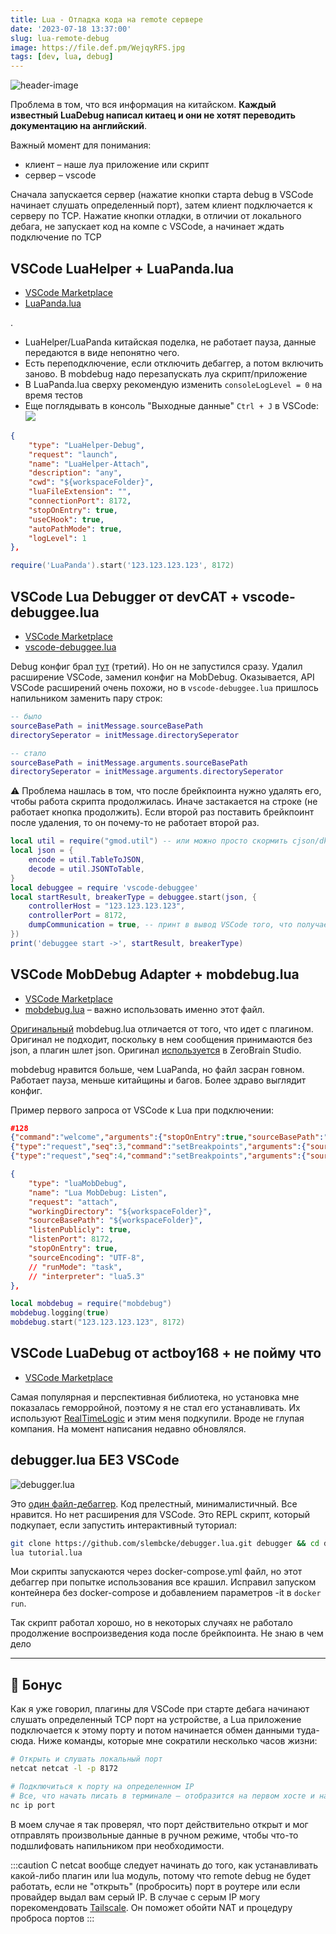 ```yaml
---
title: Lua - Отладка кода на remote сервере
date: '2023-07-18 13:37:00'
slug: lua-remote-debug
image: https://file.def.pm/WejqyRFS.jpg
tags: [dev, lua, debug]
---
```


![header-image](https://file.def.pm/WejqyRFS.jpg)

<!--truncate-->


Проблема в том, что вся информация на китайском. **Каждый известный LuaDebug написал китаец и они не хотят переводить документацию на английский**.

Важный момент для понимания:

- клиент – наше луа приложение или скрипт
- сервер – vscode

Сначала запускается сервер (нажатие кнопки старта debug в VSCode начинает слушать определенный порт), затем клиент подключается к серверу по TCP. Нажатие кнопки отладки, в отличии от локального дебага, не запускает код на компе с VSCode, а начинает ждать подключение по TCP

## VSCode LuaHelper + LuaPanda.lua

- [VSCode Marketplace](https://marketplace.visualstudio.com/items?itemName=yinfei.luahelper)
- [LuaPanda.lua](https://github.com/Tencent/LuaPanda/blob/master/Debugger/LuaPanda.lua)

.

- LuaHelper/LuaPanda китайская поделка, не работает пауза, данные передаются в виде непонятно чего.
- Есть переподключение, если отключить дебаггер, а потом включить заново. В mobdebug надо перезапускать луа скрипт/приложение
- В LuaPanda.lua сверху рекомендую изменить `consoleLogLevel = 0` на время тестов
- Еще поглядывать в консоль "Выходные данные" `Ctrl + J` в VSCode:
	![](https://file.def.pm/42oM3wp0.jpg)

```json
{
	"type": "LuaHelper-Debug",
	"request": "launch",
	"name": "LuaHelper-Attach",
	"description": "any",
	"cwd": "${workspaceFolder}",
	"luaFileExtension": "",
	"connectionPort": 8172,
	"stopOnEntry": true,
	"useCHook": true,
	"autoPathMode": true,
	"logLevel": 1
},
```

```lua
require('LuaPanda').start('123.123.123.123', 8172)
```

## VSCode Lua Debugger от devCAT + vscode-debuggee.lua

- [VSCode Marketplace](https://marketplace.visualstudio.com/items?itemName=devCAT.lua-debug)
- [vscode-debuggee.lua](https://github.com/devcat-studio/VSCodeLuaDebug/blob/master/debuggee/vscode-debuggee.lua)

Debug конфиг брал [тут](https://github.com/devcat-studio/VSCodeLuaDebug/blob/master/debuggee/.vscode/launch.json) (третий). Но он не запустился сразу. Удалил расширение VSCode, заменил конфиг на MobDebug. Оказывается, API VSCode расширений очень похожи, но в `vscode-debuggee.lua` пришлось напильником заменить пару строк:

```lua
-- было
sourceBasePath = initMessage.sourceBasePath
directorySeperator = initMessage.directorySeperator

-- стало
sourceBasePath = initMessage.arguments.sourceBasePath
directorySeperator = initMessage.arguments.directorySeperator
```

⚠️ Проблема нашлась в том, что после брейкпоинта нужно удалять его, чтобы работа скрипта продолжилась. Иначе застакается на строке (не работает кнопка продолжить). Если второй раз поставить брейкпоинт после удаления, то он почему-то не работает второй раз.

```lua
local util = require("gmod.util") -- или можно просто скормить cjson/dkjson
local json = {
	encode = util.TableToJSON,
	decode = util.JSONToTable,
}
local debuggee = require 'vscode-debuggee'
local startResult, breakerType = debuggee.start(json, {
	controllerHost = "123.123.123.123",
	controllerPort = 8172,
	dumpCommunication = true, -- принт в вывод VSCode того, что получает и отправляет
})
print('debuggee start ->', startResult, breakerType)
```

## VSCode MobDebug Adapter + mobdebug.lua

- [VSCode Marketplace](https://marketplace.visualstudio.com/items?itemName=AlexeyMelnichuk.lua-mobdebug)
- [mobdebug.lua](https://github.com/moteus/vscode-mobdebug/blob/main/lua/mobdebug.lua) – важно использовать именно этот файл.

[Оригинальный](https://github.com/pkulchenko/MobDebug/blob/master/src/mobdebug.lua) mobdebug.lua отличается от того, что идет с плагином. Оригинал не подходит, поскольку в нем сообщения принимаются без json, а плагин шлет json. Оригинал [используется](https://studio.zerobrane.com/doc-remote-debugging) в ZeroBrain Studio.

mobdebug нравится больше, чем LuaPanda, но файл засран говном. Работает пауза, меньше китайщины и багов. Более здраво выглядит конфиг.

Пример первого запроса от VSCode к Lua при подключении:
```json
#128
{"command":"welcome","arguments":{"stopOnEntry":true,"sourceBasePath":"/Users/amd/Desktop/ggram-bots","directorySeperator":"/"}}#230
{"type":"request","seq":3,"command":"setBreakpoints","arguments":{"source":{"name":"commands.lua","path":"/Users/amd/Desktop/ggram-bots/bots/aanebots/commands.lua"},"lines":[31],"breakpoints":[{"line":31}],"sourceModified":false}}#216
{"type":"request","seq":4,"command":"setBreakpoints","arguments":{"source":{"name":"launcher.lua","path":"/Users/amd/Desktop/ggram-bots/launcher.lua"},"lines":[64],"breakpoints":[{"line":64}],"sourceModified":false}}
```

```json
{
	"type": "luaMobDebug",
	"name": "Lua MobDebug: Listen",
	"request": "attach",
	"workingDirectory": "${workspaceFolder}",
	"sourceBasePath": "${workspaceFolder}",
	"listenPublicly": true,
	"listenPort": 8172,
	"stopOnEntry": true,
	"sourceEncoding": "UTF-8",
	// "runMode": "task",
	// "interpreter": "lua5.3"
},
```

```lua
local mobdebug = require("mobdebug")
mobdebug.logging(true)
mobdebug.start("123.123.123.123", 8172)
```

## VSCode LuaDebug от actboy168 + не пойму что

- [VSCode Marketplace](https://marketplace.visualstudio.com/items?itemName=actboy168.lua-debug)

Самая популярная и перспективная библиотека, но установка мне показалась геморройной, поэтому я не стал его устанавливать. Их используют [RealTimeLogic](https://github.com/RealTimeLogic/LSP-Examples/tree/master/Lua-Debug) и этим меня подкупили. Вроде не глупая компания. На момент написания недавно обновлялся.

## debugger.lua БЕЗ VSCode

![debugger.lua](https://file.def.pm/WejqyRFS.jpg)

Это [один файл-дебаггер](https://github.com/slembcke/debugger.lua/blob/master/debugger.lua). Код прелестный, минималистичный. Все нравится. Но нет расширения для VSCode. Это REPL скрипт, который подкупает, если запустить интерактивный туториал:

```bash
git clone https://github.com/slembcke/debugger.lua.git debugger && cd debugger
lua tutorial.lua
```

Мои скрипты запускаются через docker-compose.yml файл, но этот дебаггер при попытке использования все крашил. Исправил запуском контейнера без docker-compose и добавлением параметров -it в `docker run`.

Так скрипт работал хорошо, но в некоторых случаях не работало продолжение воспроизведения кода после брейкпоинта. Не знаю в чем дело

---

## 🍬 Бонус

Как я уже говорил, плагины для VSCode при старте дебага начинают слушать определенный TCP порт на устройстве, а Lua приложение подключается к этому порту и потом начинается обмен данными туда-сюда. Ниже команды, которые мне сократили несколько часов жизни:

```bash
# Открыть и слушать локальный порт
netcat netcat -l -p 8172

# Подключиться к порту на определенном IP
# Все, что начать писать в терминале – отобразится на первом хосте и наоборот
nc ip port
```

В моем случае я так проверял, что порт действительно открыт и мог отправлять произвольные данные в ручном режиме, чтобы что-то подшлифовать напильником при необходимости.

:::caution
С netcat вообще следует начинать до того, как устанавливать какой-либо плагин или lua модуль, потому что remote debug не будет работать, если не "открыть" (пробросить) порт в роутере или если провайдер выдал вам серый IP. В случае с серым IP могу порекомендовать [Tailscale](/docs/other/vpn/tailscale). Он поможет обойти NAT и процедуру проброса портов
:::
